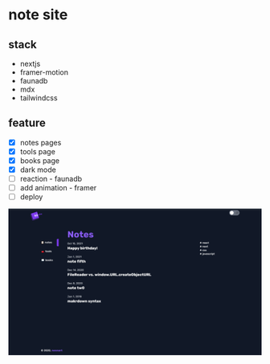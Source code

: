 # note site

## stack
+ nextjs
+ framer-motion
+ faunadb
+ mdx
+ tailwindcss

## feature

- [x] notes pages
- [x] tools page
- [x] books page
- [x] dark mode
- [ ] reaction - faunadb
- [ ] add animation - framer
- [ ] deploy

![screenshot](https://github.com/nos-nart/nosnote/blob/master/nosnote.png)
